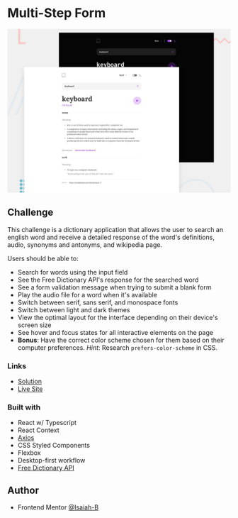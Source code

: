 
# Multi-Step Form

![](./preview.jpg)


## Challenge

This challenge is a dictionary application that allows the user to search an english word and
receive a detailed response of the word's definitions, audio, synonyms and antonyms, and wikipedia page.

Users should be able to:

- Search for words using the input field
- See the Free Dictionary API's response for the searched word
- See a form validation message when trying to submit a blank form
- Play the audio file for a word when it's available
- Switch between serif, sans serif, and monospace fonts
- Switch between light and dark themes
- View the optimal layout for the interface depending on their device's screen size
- See hover and focus states for all interactive elements on the page
- **Bonus**: Have the correct color scheme chosen for them based on their computer preferences. _Hint_: Research `prefers-color-scheme` in CSS.


### Links

- [Solution]()
- [Live Site](https://dictionary-fm.netlify.app/)

### Built with

- React w/ Typescript
- React Context
- [Axios](https://axios-http.com)
- CSS Styled Components
- Flexbox
- Desktop-first workflow
- [Free Dictionary API](https://dictionaryapi.dev/)

## Author

- Frontend Mentor [@Isaiah-B](https://www.frontendmentor.io/profile/Isaiah-B)
